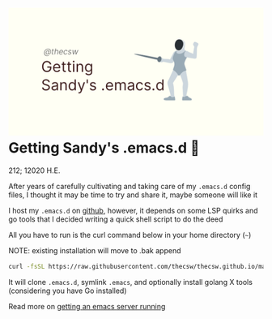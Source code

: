 ![preview](./preview.png)
Getting Sandy\'s .emacs.d 🤺
===========================

212; 12020 H.E.

After years of carefully cultivating and taking care of my `.emacs.d`
config files, I thought it may be time to try and share it, maybe
someone will like it

I host my `.emacs.d` on [github](https://github.com/thecsw/.emacs.d),
however, it depends on some LSP quirks and go tools that I decided
writing a quick shell script to do the deed

All you have to run is the curl command below in your home directory
(`~`)

NOTE: existing installation will move to .bak append

``` {.bash org-language="sh"}
curl -fsSL https://raw.githubusercontent.com/thecsw/thecsw.github.io/master/sh/emacs.sh | sh
```

It will clone `.emacs.d`, symlink `.emacs`, and optionally install
golang X tools (considering you have Go installed)

Read more on [getting an emacs server running](../emacsd)
